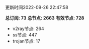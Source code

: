 更新时间2022-09-26 22:47:58

**总订阅: 73**
**总节点: 2663**
**有效节点: 728**
- v2ray节点: 264
- ss节点: 447
- trojan节点: 17
